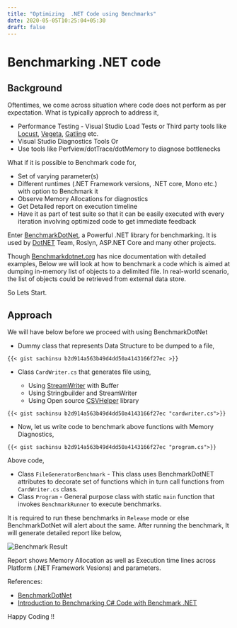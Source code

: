 ```yaml
---
title: "Optimizing  .NET Code using Benchmarks"
date: 2020-05-05T10:25:04+05:30
draft: false
---
```


# Benchmarking .NET code 

## Background
Oftentimes, we come across situation where code does not perform as per expectation. What is typically approch to address it,

 * Performance Testing - Visual Studio Load Tests or Third party tools like  [Locust](https://locust.io/), [Vegeta](https://github.com/tsenart/vegeta), [Gatling](https://gatling.io/) etc.
 * Visual Studio Diagnostics Tools Or
 * Use tools like Perfview/dotTrace/dotMemory to diagnose bottlenecks

What if it is possible to Benchmark code for,

 * Set of varying parameter(s) 
 * Different runtimes (.NET Framework versions, .NET core, Mono etc.) with option to Benchmark it
 * Observe Memory Allocations for diagnostics
 * Get Detailed report on execution timeline
 * Have it as part of test suite so that it can be easily executed with every iteration involving optimized code to get immediate feedback

Enter [BenchmarkDotNet](https://benchmarkdotnet.org/), a Powerful .NET library for benchmarking. It is used by [DotNET](https://github.com/dotnet/performance) Team, Roslyn, ASP.NET Core and many other projects. 

Though [Benchmarkdotnet.org](https://benchmarkdotnet.org/) has nice documentation with detailed examples, Below we will look at how to benchmark a code which is aimed at dumping in-memory list of objects to a delimited file. In real-world scenario, the list of objects could be retrieved from external data store. 

So Lets Start.

## Approach

We will have below before we proceed with using BenchmarkDotNet

* Dummy class that represents Data Structure to be dumped to a file,

`{{< gist sachinsu b2d914a563b49d4dd50a4143166f27ec >}}`

* Class `CardWriter.cs` that generates file using, 

    * Using [StreamWriter](https://docs.microsoft.com/en-us/dotnet/api/system.io.streamwriter?view=netcore-3.1) with Buffer
    * Using Stringbuilder and StreamWriter 
    * Using Open source [CSVHelper](https://joshclose.github.io/CsvHelper/) library

`{{< gist sachinsu b2d914a563b49d4dd50a4143166f27ec "cardwriter.cs">}}`

* Now, let us write code to benchmark above functions with Memory Diagnostics,

`{{< gist sachinsu b2d914a563b49d4dd50a4143166f27ec "program.cs">}}`
 
 Above code,
 * Class `FileGeneratorBenchmark` - This class uses BenchmarkDotNET attributes to decorate set of functions which in turn call functions from `CardWriter.cs` class. 
 * Class `Program` - General purpose class with static `main` function that invokes `BenchmarkRunner` to execute benchmarks.

It is required to run these benchmarks in `Release` mode or else BenchmarkDotNet will alert about the same. After running the benchmark, It will generate detailed report like below, 

![Benchmark Result](/images/capture.png)

Report shows Memory Allocation as well as Execution time lines across  Platform (.NET Framework Vesions) and parameters.

References: 
- [BenchmarkDotNet](https://benchmarkdotnet.org)
- [Introduction to Benchmarking C# Code with Benchmark .NET](https://www.stevejgordon.co.uk/introduction-to-benchmarking-csharp-code-with-benchmark-dot-net)

Happy Coding !!
